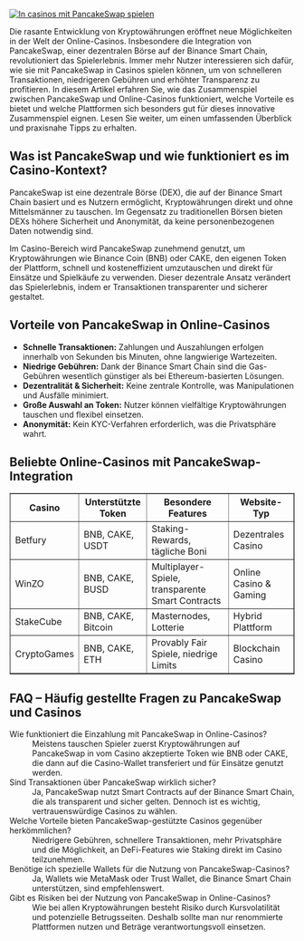 [![In casinos mit PancakeSwap spielen](https://123-caf.pages.dev/gitsignup.png)](https://vrmoo.ru/Bt82HjjY)

<p>Die rasante Entwicklung von Kryptowährungen eröffnet neue Möglichkeiten in der Welt der Online-Casinos. Insbesondere die Integration von PancakeSwap, einer dezentralen Börse auf der Binance Smart Chain, revolutioniert das Spielerlebnis. Immer mehr Nutzer interessieren sich dafür, wie sie mit PancakeSwap in Casinos spielen können, um von schnelleren Transaktionen, niedrigeren Gebühren und erhöhter Transparenz zu profitieren. In diesem Artikel erfahren Sie, wie das Zusammenspiel zwischen PancakeSwap und Online-Casinos funktioniert, welche Vorteile es bietet und welche Plattformen sich besonders gut für dieses innovative Zusammenspiel eignen. Lesen Sie weiter, um einen umfassenden Überblick und praxisnahe Tipps zu erhalten.</p>  <h2>Was ist PancakeSwap und wie funktioniert es im Casino-Kontext?</h2> <p>PancakeSwap ist eine dezentrale Börse (DEX), die auf der Binance Smart Chain basiert und es Nutzern ermöglicht, Kryptowährungen direkt und ohne Mittelsmänner zu tauschen. Im Gegensatz zu traditionellen Börsen bieten DEXs höhere Sicherheit und Anonymität, da keine personenbezogenen Daten notwendig sind.</p> <p>Im Casino-Bereich wird PancakeSwap zunehmend genutzt, um Kryptowährungen wie Binance Coin (BNB) oder CAKE, den eigenen Token der Plattform, schnell und kosteneffizient umzutauschen und direkt für Einsätze und Spielkäufe zu verwenden. Dieser dezentrale Ansatz verändert das Spielerlebnis, indem er Transaktionen transparenter und sicherer gestaltet.</p>  <h2>Vorteile von PancakeSwap in Online-Casinos</h2> <ul>   <li><strong>Schnelle Transaktionen:</strong> Zahlungen und Auszahlungen erfolgen innerhalb von Sekunden bis Minuten, ohne langwierige Wartezeiten.</li>   <li><strong>Niedrige Gebühren:</strong> Dank der Binance Smart Chain sind die Gas-Gebühren wesentlich günstiger als bei Ethereum-basierten Lösungen.</li>   <li><strong>Dezentralität & Sicherheit:</strong> Keine zentrale Kontrolle, was Manipulationen und Ausfälle minimiert.</li>   <li><strong>Große Auswahl an Token:</strong> Nutzer können vielfältige Kryptowährungen tauschen und flexibel einsetzen.</li>   <li><strong>Anonymität:</strong> Kein KYC-Verfahren erforderlich, was die Privatsphäre wahrt.</li> </ul>  <h2>Beliebte Online-Casinos mit PancakeSwap-Integration</h2> <table border="1" cellpadding="5" cellspacing="0">   <thead>     <tr>       <th>Casino</th>       <th>Unterstützte Token</th>       <th>Besondere Features</th>       <th>Website-Typ</th>     </tr>   </thead>   <tbody>     <tr>       <td>Betfury</td>       <td>BNB, CAKE, USDT</td>       <td>Staking-Rewards, tägliche Boni</td>       <td>Dezentrales Casino</td>     </tr>     <tr>       <td>WinZO</td>       <td>BNB, CAKE, BUSD</td>       <td>Multiplayer-Spiele, transparente Smart Contracts</td>       <td>Online Casino & Gaming</td>     </tr>     <tr>       <td>StakeCube</td>       <td>BNB, CAKE, Bitcoin</td>       <td>Masternodes, Lotterie</td>       <td>Hybrid Plattform</td>     </tr>     <tr>       <td>CryptoGames</td>       <td>BNB, CAKE, ETH</td>       <td>Provably Fair Spiele, niedrige Limits</td>       <td>Blockchain Casino</td>     </tr>   </tbody> </table>  <h2>FAQ – Häufig gestellte Fragen zu PancakeSwap und Casinos</h2> <dl>   <dt>Wie funktioniert die Einzahlung mit PancakeSwap in Online-Casinos?</dt>   <dd>Meistens tauschen Spieler zuerst Kryptowährungen auf PancakeSwap in vom Casino akzeptierte Token wie BNB oder CAKE, die dann auf die Casino-Wallet transferiert und für Einsätze genutzt werden.</dd>      <dt>Sind Transaktionen über PancakeSwap wirklich sicher?</dt>   <dd>Ja, PancakeSwap nutzt Smart Contracts auf der Binance Smart Chain, die als transparent und sicher gelten. Dennoch ist es wichtig, vertrauenswürdige Casinos zu wählen.</dd>      <dt>Welche Vorteile bieten PancakeSwap-gestützte Casinos gegenüber herkömmlichen?</dt>   <dd>Niedrigere Gebühren, schnellere Transaktionen, mehr Privatsphäre und die Möglichkeit, an DeFi-Features wie Staking direkt im Casino teilzunehmen.</dd>      <dt>Benötige ich spezielle Wallets für die Nutzung von PancakeSwap-Casinos?</dt>   <dd>Ja, Wallets wie MetaMask oder Trust Wallet, die Binance Smart Chain unterstützen, sind empfehlenswert.</dd>      <dt>Gibt es Risiken bei der Nutzung von PancakeSwap in Online-Casinos?</dt>   <dd>Wie bei allen Kryptowährungen besteht Risiko durch Kursvolatilität und potenzielle Betrugsseiten. Deshalb sollte man nur renommierte Plattformen nutzen und Beträge verantwortungsvoll einsetzen.</dd> </dl>